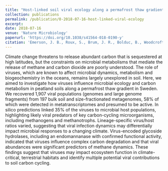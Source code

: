 ```yaml
---
title: "Host-linked soil viral ecology along a permafrost thaw gradient"
collection: publications
permalink: /publication/0-2018-07-16-host-linked-viral-ecology
excerpt:
date: 2018-07-16
venue: 'Nature Microbiology'
paperurl: 'https://doi.org/10.1038/s41564-018-0190-y'
citation: 'Emerson, J. B., Roux, S., Brum, J. R., Bolduc, B., Woodcroft, B. J., Jang, H. B., Singleton, C. M., Solden, L. M., Naas, A. E., Boyd, J. A., <b>Hodgkins, S. B.</b>, Wilson, R. M., Trubl, G., Li, C., Frolking, S., Pope, P. B., Wrighton, K. C., Crill, P. M., Chanton, J. P., Saleska, S. R., Tyson, G. W., Rich, V. I., &amp; Sullivan, M. B. (2018). Host-linked soil viral ecology along a permafrost thaw gradient. <i>Nat. Microbiol.</i>, <i>3</i>(8), 870–880.'
---
```


Climate change threatens to release abundant carbon that is sequestered at high latitudes, but the constraints on microbial metabolisms that mediate the release of methane and carbon dioxide are poorly understood. The role of viruses, which are known to affect microbial dynamics, metabolism and biogeochemistry in the oceans, remains largely unexplored in soil. Here, we aimed to investigate how viruses influence microbial ecology and carbon metabolism in peatland soils along a permafrost thaw gradient in Sweden. We recovered 1,907 viral populations (genomes and large genome fragments) from 197 bulk soil and size-fractionated metagenomes, 58% of which were detected in metatranscriptomes and presumed to be active. In silico predictions linked 35% of the viruses to microbial host populations, highlighting likely viral predators of key carbon-cycling microorganisms, including methanogens and methanotrophs. Lineage-specific virus/host ratios varied, suggesting that viral infection dynamics may differentially impact microbial responses to a changing climate. Virus-encoded glycoside hydrolases, including an endomannanase with confirmed functional activity, indicated that viruses influence complex carbon degradation and that viral abundances were significant predictors of methane dynamics. These findings suggest that viruses may impact ecosystem function in climate-critical, terrestrial habitats and identify multiple potential viral contributions to soil carbon cycling.
